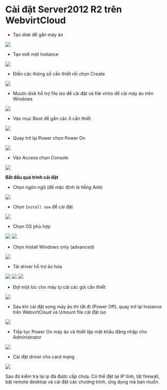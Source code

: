 # Cài đặt Server2012 R2 trên WebvirtCloud  
- Tạo disk để gắn máy ảo

<img src="https://i.imgur.com/lQltBvW.png">  

- Tạo mới một Instance  

<img src="https://i.imgur.com/fDGjHDW.png">  

- Điền các thông số cần thiết rồi chọn Create  

<img src="https://i.imgur.com/lqr5EEF.png">  

- Moutn disk hỗ trợ file iso để cài đặt và file virtio để cài máy ảo trên Windows  

<img src="https://i.imgur.com/umhrinn.png">  

- Vào mục Boot để gắn các ổ cần thiết  

<img src="https://i.imgur.com/q8N0gRd.png">  

- Quay trở lại Power chọn Power On  

<img src="https://i.imgur.com/TXiQyUt.png">  

- Vào Access chọn Console  

<img src="https://i.imgur.com/nb2AJmK.png">  

**Bắt đầu quá trình cài đặt**  
- Chọn ngôn ngữ (để mặc định là tiếng Anh) 

<img src="https://i.imgur.com/HoDygD2.png">  

- Chọn `Install now` để cài đặt  

<img src="https://i.imgur.com/F2cR41H.png">  

- Chọn OS phù hợp  

<img src="https://i.imgur.com/hPeiTcL.png">  

<img src="https://i.imgur.com/JLIJHcD.png">  

- Chọn Install Windows only (advanced)

<img src="https://i.imgur.com/hAD24dY.png">  

- Tải driver hỗ trợ ảo hóa  

<img src="https://i.imgur.com/KIwnrKD.png">  
<img src="https://i.imgur.com/2ca1U6T.png">  
<img src="https://i.imgur.com/Kv9AfER.png">

- Đợi một lúc cho máy tự cài các gói cần thiết  

<img src="https://i.imgur.com/TW31Izq.png">  

- Sau khi cài đặt xong máy ảo thì tắt đi (Power Off), quay trở lại Instance trên WebvirtCloud và Umount file cài đặt iso   

<img src="https://i.imgur.com/Cv6VUeS.png">  

- Tiếp tục Power On máy ảo và thiết lập mật khẩu đăng nhập cho Administrator  

<img src="https://i.imgur.com/HvkmULs.png">  

- Cài đặt driver cho card mạng  

<img src="https://i.imgur.com/MBMN2d8.png">  

Sau đó kiểm tra lại ip đã được cấp chưa. Có thể đặt lại IP tĩnh, tắt firewall, bật remote desktop và cài đặt các chương trình, ứng dụng mà bạn muốn.  